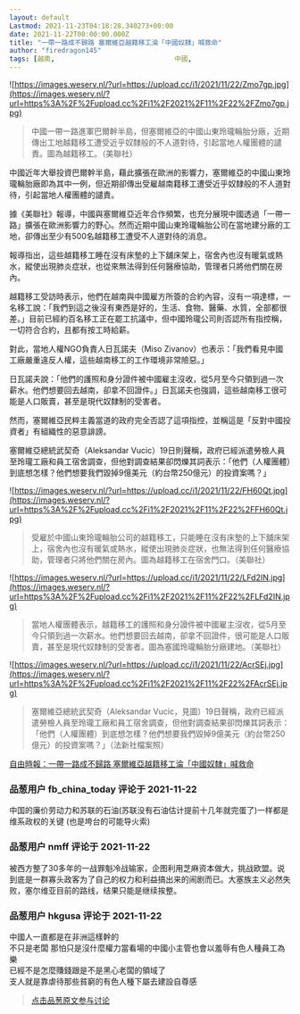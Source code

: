 ```yaml
---
layout: default
Lastmod: 2021-11-23T04:18:28.340273+00:00
date: 2021-11-22T00:00:00.000Z
title: "一帶一路成不歸路 塞爾維亞越籍移工淪「中國奴隸」喊救命"
author: "firedragon145"
tags: [越南,								中國,								一帶一路,								塞爾維亞,								奴隸]
---
```


![https://images.weserv.nl/?url=https://upload.cc/i1/2021/11/22/Zmo7gp.jpg](https://images.weserv.nl/?url=https%3A%2F%2Fupload.cc%2Fi1%2F2021%2F11%2F22%2FZmo7gp.jpg)  

> 中國一帶一路進軍巴爾幹半島，但塞爾維亞的中國山東玲瓏輪胎分廠，近期傳出工地越籍移工遭受近乎奴隸般的不人道對待，引起當地人權團體的譴責。圖為越籍移工。（美聯社）

  
  
中國近年大舉投資巴爾幹半島，藉此擴張在歐洲的影響力，塞爾維亞的中國山東玲瓏輪胎廠即為其中一例，但近期卻傳出受雇越南籍移工遭受近乎奴隸般的不人道對待，引起當地人權團體的譴責。  
  
據《美聯社》報導，中國與塞爾維亞近年合作頻繁，也充分展現中國透過「一帶一路」擴張在歐洲影響力的野心。然而近期中國山東玲瓏輪胎公司在當地建分廠的工地，卻傳出至少有500名越籍移工遭受不人道對待的消息。  
  
報導指出，這些越籍移工睡在沒有床墊的上下舖床架上，宿舍內也沒有暖氣或熱水，縱使出現肺炎症狀，也從來無法得到任何醫療協助，管理者只將他們關在房內。  
  
越籍移工受訪時表示，他們在越南與中國雇方所簽的合約內容，沒有一項達標，一名移工說：「我們到這之後沒有東西是好的，生活、食物、醫藥、水質，全部都很差。」目前已經約百名移工正在罷工抗議中，但中國玲瓏公司則否認所有指控稱，一切符合合約，且都有按工時給薪。  
  
對此，當地人權NGO負責人日瓦諾夫（Miso Zivanov）也表示：「我們看見中國工廠嚴重違反人權，這些越南移工的工作環境非常險惡。」  
  
日瓦諾夫說：「他們的護照和身分證件被中國雇主沒收，從5月至今只領到過一次薪水。他們想要回去越南，卻拿不回證件。」日瓦諾夫也強調，這些越南移工很可能是人口販賣，甚至是現代奴隸制的受害者。  
  
然而，塞爾維亞民粹主義當道的政府完全否認了這項指控，並稱這是「反對中國投資者」有組織性的惡意誹謗。  
  
塞爾維亞總統武契奇（Aleksandar Vucic）19日則聲稱，政府已經派遣勞檢人員至玲瓏工廠和員工宿舍調查，但他對調查結果卻閃爍其詞表示：「他們（人權團體）到底想怎樣？他們想要我們毀掉9億美元（約台幣250億元）的投資案嗎？」  
  
![https://images.weserv.nl/?url=https://upload.cc/i1/2021/11/22/FH60Qt.jpg](https://images.weserv.nl/?url=https%3A%2F%2Fupload.cc%2Fi1%2F2021%2F11%2F22%2FFH60Qt.jpg)  

> 受雇於中國山東玲瓏輪胎公司的越籍移工，只能睡在沒有床墊的上下舖床架上，宿舍內也沒有暖氣或熱水，縱使出現肺炎症狀，也無法得到任何醫療協助，管理者只將他們關在房內。圖為越籍移工在宿舍門口。（美聯社）

  
  
![https://images.weserv.nl/?url=https://upload.cc/i1/2021/11/22/LFd2IN.jpg](https://images.weserv.nl/?url=https%3A%2F%2Fupload.cc%2Fi1%2F2021%2F11%2F22%2FLFd2IN.jpg)  

> 當地人權團體表示，越籍移工的護照和身分證件被中國雇主沒收，從5月至今只領到過一次薪水。他們想要回去越南，卻拿不回證件，很可能是人口販賣，甚至是現代奴隸制的受害者。圖為塞國玲瓏輪胎分廠建地。（美聯社）

  
  
![https://images.weserv.nl/?url=https://upload.cc/i1/2021/11/22/AcrSEj.jpg](https://images.weserv.nl/?url=https%3A%2F%2Fupload.cc%2Fi1%2F2021%2F11%2F22%2FAcrSEj.jpg)  

> 塞爾維亞總統武契奇（Aleksandar Vucic，見圖）19日聲稱，政府已經派遣勞檢人員至玲瓏工廠和員工宿舍調查，但他對調查結果卻閃爍其詞表示：「他們（人權團體）到底想怎樣？他們想要我們毀掉9億美元（約台幣250億元）的投資案嗎？」（法新社檔案照）

  
  
[自由時報：一帶一路成不歸路 塞爾維亞越籍移工淪「中國奴隸」喊救命]( "https://news.ltn.com.tw/news/world/breakingnews/3743168")

            
### 品葱用户 **fb_china_today** 评论于 2021-11-22
        
中国的廉价劳动力和苏联的石油(苏联没有石油估计提前十几年就完蛋了)一样都是维系政权的关键 (也是垮台的可能导火索)
        


            
### 品葱用户 **nmff** 评论于 2021-11-22
        
被西方整了30多年的一战罪魁冷战输家，企图利用芝麻资本做大，挑战欧盟。说到底是一群寡头政客为了自己的权力和利益搞出来的闹剧而已。大塞族主义必然失败，塞尔维亚目前的路线，结果只能是继续挨整。
        


            
### 品葱用户 **hkgusa** 评论于 2021-11-22
        
中國人一直都是在非洲這樣幹的  
不只是老闆 那怕只是沒什麼權力當看場的中國小主管也會以羞辱有色人種員工為樂  
已經不是怎麼賺錢跟是不是黑心老闆的領域了  
支人就是靠虐待那些貧窮的有色人種下屬去建設自尊感
        






> [点击品葱原文参与讨论](https://pincong.rocks/article/id-37037__sort_key-agree_count__sort-DESC)

